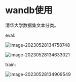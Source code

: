 # wandb使用
清华大学数据集文本分类。

eval:

![image-20230528134758748](C:\Users\wushuo\AppData\Roaming\Typora\typora-user-images\image-20230528134758748.png)



![image-20230528134633021](C:\Users\wushuo\AppData\Roaming\Typora\typora-user-images\image-20230528134633021.png)

train:

![image-20230528134909549](C:\Users\wushuo\AppData\Roaming\Typora\typora-user-images\image-20230528134909549.png)
